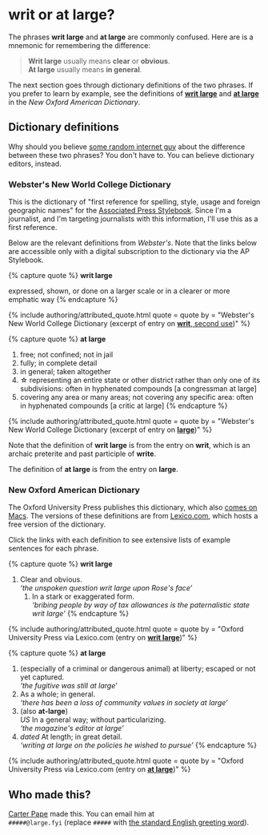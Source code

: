 # writ or at large?

The phrases **writ large** and **at large** are commonly confused. Here are is a mnemonic for remembering the difference:

> **Writ large** usually means **clear** or **obvious**.\
> **At large** usually means **in general**.

The next section goes through dictionary definitions of the two phrases. If you prefer to learn by example, see the definitions of [**writ large**](https://www.lexico.com/en/definition/writ_large) and [**at large**](https://www.lexico.com/en/definition/at_large) in the *New Oxford American Dictionary*.

## Dictionary definitions

Why should you believe [some random internet guy](https://carterpape.com) about the difference between these two phrases? You don't have to. You can believe dictionary editors, instead.

### Webster's New World College Dictionary

This is the dictionary of "first reference for spelling, style, usage and foreign geographic names" for the [Associated Press Stylebook](https://www.apstylebook.com). Since I'm a journalist, and I'm targeting journalists with this information, I'll use this as a first reference.

Below are the relevant definitions from *Webster's*. Note that the links below are accessible only with a digital subscription to the dictionary via the AP Stylebook.

{% capture quote %}
**writ large**

expressed, shown, or done on a larger scale or in a clearer or more emphatic way
{% endcapture %}

{% include authoring/attributed_quote.html
    quote = quote
    by =    "Webster's New World College Dictionary (excerpt of entry on [**writ**, second use](https://www.apstylebook.com/websters/webster-s-w-writ))"
%}

{% capture quote %}
**at large**

1. free; not confined; not in jail
2. fully; in complete detail
3. in general; taken altogether
4. ☆ representing an entire state or other district rather than only one of its subdivisions: often in hyphenated compounds [a congressman at large]
5. covering any area or many areas; not covering any specific area: often in hyphenated compounds [a critic at large]
{% endcapture %}

{% include authoring/attributed_quote.html
    quote = quote
    by =    "Webster's New World College Dictionary (excerpt of entry on [**large**](https://www.apstylebook.com/websters/webster-s-l-large))"
%}

Note that the definition of **writ large** is from the entry on **writ**, which is an archaic preterite and past participle of **write**.

The definition of **at large** is from the entry on **large**.

### New Oxford American Dictionary

The Oxford University Press publishes this dictionary, which also [comes on Macs](https://support.apple.com/guide/dictionary/dictionary-user-guide-dic34880/mac). The versions of these definitions are from [Lexico.com](https://www.lexico.com), which hosts a free version of the dictionary.

Click the links with each definition to see extensive lists of example sentences for each phrase.

{% capture quote %}
**writ large**

1. Clear and obvious.\
*‘the unspoken question writ large upon Rose's face’*
    1. In a stark or exaggerated form.\
*‘bribing people by way of tax allowances is the paternalistic state writ large’*
{% endcapture %}

{% include authoring/attributed_quote.html
    quote = quote
    by =    "Oxford University Press via Lexico.com (entry on [**writ large**](https://www.lexico.com/en/definition/writ_large))"
%}

{% capture quote %}
**at large**

1. (especially of a criminal or dangerous animal) at liberty; escaped or not yet captured.\
*‘the fugitive was still at large’*
2. As a whole; in general.\
*‘there has been a loss of community values in society at large’*
3. (also **at-large**)\
*US* In a general way; without particularizing.\
*‘the magazine's editor at large’*
4. *dated* At length; in great detail.\
*‘writing at large on the policies he wished to pursue’*
{% endcapture %}

{% include authoring/attributed_quote.html
    quote = quote
    by =    "Oxford University Press via Lexico.com (entry on [**at large**](https://www.lexico.com/en/definition/at_large))"
%}

## Who made this?

[Carter Pape](https://carterpape.com) made this. You can email him at \
`#####@large.fyi` (replace `#####` with [the standard English greeting word](https://en.wiktionary.org/wiki/hello)).
